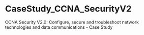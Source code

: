 # CaseStudy_CCNA_SecurityV2
CCNA Security V2.0: Configure, secure and troubleshoot network technologies and data communications - Case Study
